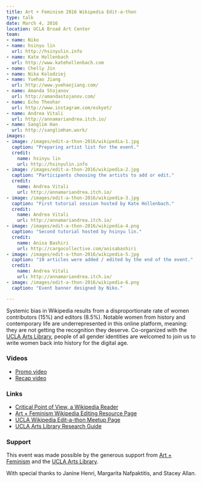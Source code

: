 ```yaml
---
title: Art + Feminism 2016 Wikipedia Edit-a-thon
type: talk
date: March 4, 2016
location: UCLA Broad Art Center
team:
- name: Niko
- name: hsinyu lin
  url: http://hsinyulin.info
- name: Kate Hollenbach
  url: http://www.katehollenbach.com
- name: Chelly Jin
- name: Nika Kolodziej
- name: Yuehao Jiang
  url: http://www.yuehaojiang.com/
- name: Amanda Stojanov
  url: http://amandastojanov.com/
- name: Echo Theohar
  url: http://www.instagram.com/eskyet/
- name: Andrea Vitali
  url: http://annamariandrea.itch.io/
- name: Sanglim Han
  url: http://sanglimhan.work/
images:
- image: /images/edit-a-thon-2016/wikipedia-1.jpg
  caption: "Preparing artist list for the event."
  credit:
    name: hsinyu lin
    url: http://hsinyulin.info
- image: /images/edit-a-thon-2016/wikipedia-2.jpg
  caption: "Participants choosing the artists to add or edit."
  credit:
    name: Andrea Vitali
    url: http://annamariandrea.itch.io/
- image: /images/edit-a-thon-2016/wikipedia-3.jpg
  caption: "First tutorial session hosted by Kate Hollenbach."
  credit:
    name: Andrea Vitali
    url: http://annamariandrea.itch.io/
- image: /images/edit-a-thon-2016/wikipedia-4.png
  caption: "Second tutorial hosted by hsinyu lin."
  credit:
    name: Anisa Bashiri
    url: http://cargocollective.com/anisabashiri
- image: /images/edit-a-thon-2016/wikipedia-5.jpg
  caption: "19 articles were added / edited by the end of the event."
  credit:
    name: Andrea Vitali
    url: http://annamariandrea.itch.io/
- image: /images/edit-a-thon-2016/wikipedia-6.png
  caption: "Event banner designed by Niko."

---
```


Systemic bias in Wikipedia results from a disproportionate rate of women contributors (15%) and editors (8.5%). Notable women from history and contemporary life are underrepresented in this online platform, meaning: they are not getting the recognition they deserve. Co-organized with the [UCLA Arts Library](http://www.library.ucla.edu/arts "UCLA Arts Library"), people of all gender identities are welcomed to join us to write women back into history for the digital age.

### Videos
* [Promo video](https://vimeo.com/157662483 "2016 Art + Feminism Wikipedia edit-a-thon Promo Video on Vimeo")
* [Recap video](https://vimeo.com/159438394 "2016 Art + Feminism Wikipedia edit-a-thon Recap Video on Vimeo") 

### Links
* [Critical Point of View, a Wikipedia Reader](https://drive.google.com/file/d/0ByePTL_MFoOpbUZpX2FpUHJuT00/view?usp=sharing "Critical Point of View, a Wikipedia Reader")
* [Art + Feminism Wikipedia Editing Resource Page](http://projects.dma.ucla.edu/voidlab/edit-a-thon/ "voidLab's Art + Feminism Wikipedia Editing Resource Page")
* [UCLA Wikipedia Edit-a-thon Meetup Page](https://en.wikipedia.org/wiki/Wikipedia:Meetup/LA/ArtAndFeminism_2016/UCLA "UCLA Wikipedia Edit-a-thon Meetup Page")
* [UCLA Arts Library Research Guide](http://guides.library.ucla.edu/c.php?g=463596&p=3168930 "UCLA Arts Library Research Guide")

### Support
This event was made possible by the generous support from [Art + Feminism](http://art.plusfeminism.org "Art + Feminism") and the [UCLA Arts Library](http://www.library.ucla.edu/arts "UCLA Arts Library").

With special thanks to Janine Henri, Margarita Nafpaktitis, and Stacey Allan.